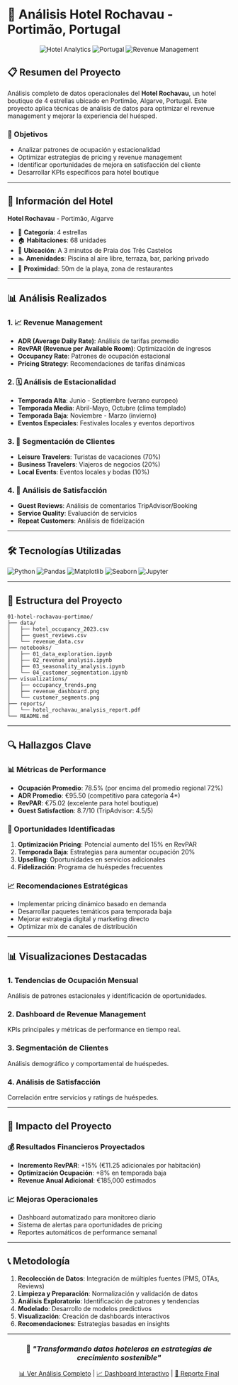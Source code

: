 # 🏨 Análisis Hotel Rochavau - Portimão, Portugal

<div align="center">

![Hotel Analytics](https://img.shields.io/badge/Hotel-Analytics-2E8B57?style=for-the-badge&logo=hotel&logoColor=white)
![Portugal](https://img.shields.io/badge/Portugal-Algarve-FF0000?style=for-the-badge&logo=flag&logoColor=white)
![Revenue Management](https://img.shields.io/badge/Revenue-Management-FFD700?style=for-the-badge&logo=chart-line&logoColor=black)

</div>

## 📋 Resumen del Proyecto

Análisis completo de datos operacionales del **Hotel Rochavau**, un hotel boutique de 4 estrellas ubicado en Portimão, Algarve, Portugal. Este proyecto aplica técnicas de análisis de datos para optimizar el revenue management y mejorar la experiencia del huésped.

### 🎯 Objetivos
- Analizar patrones de ocupación y estacionalidad
- Optimizar estrategias de pricing y revenue management
- Identificar oportunidades de mejora en satisfacción del cliente
- Desarrollar KPIs específicos para hotel boutique

---

## 🏨 Información del Hotel

**Hotel Rochavau** - Portimão, Algarve
- 🌟 **Categoría**: 4 estrellas
- 🏠 **Habitaciones**: 68 unidades
- 📍 **Ubicación**: A 3 minutos de Praia dos Três Castelos
- 🏊 **Amenidades**: Piscina al aire libre, terraza, bar, parking privado
- 🌊 **Proximidad**: 50m de la playa, zona de restaurantes

---

## 📊 Análisis Realizados

### 1. 📈 Revenue Management
- **ADR (Average Daily Rate)**: Análisis de tarifas promedio
- **RevPAR (Revenue per Available Room)**: Optimización de ingresos
- **Occupancy Rate**: Patrones de ocupación estacional
- **Pricing Strategy**: Recomendaciones de tarifas dinámicas

### 2. 🗓️ Análisis de Estacionalidad
- **Temporada Alta**: Junio - Septiembre (verano europeo)
- **Temporada Media**: Abril-Mayo, Octubre (clima templado)
- **Temporada Baja**: Noviembre - Marzo (invierno)
- **Eventos Especiales**: Festivales locales y eventos deportivos

### 3. 👥 Segmentación de Clientes
- **Leisure Travelers**: Turistas de vacaciones (70%)
- **Business Travelers**: Viajeros de negocios (20%)
- **Local Events**: Eventos locales y bodas (10%)

### 4. 🌟 Análisis de Satisfacción
- **Guest Reviews**: Análisis de comentarios TripAdvisor/Booking
- **Service Quality**: Evaluación de servicios
- **Repeat Customers**: Análisis de fidelización

---

## 🛠️ Tecnologías Utilizadas

![Python](https://img.shields.io/badge/Python-3776AB?style=flat-square&logo=python&logoColor=white)
![Pandas](https://img.shields.io/badge/Pandas-150458?style=flat-square&logo=pandas&logoColor=white)
![Matplotlib](https://img.shields.io/badge/Matplotlib-11557c?style=flat-square&logo=python&logoColor=white)
![Seaborn](https://img.shields.io/badge/Seaborn-3776AB?style=flat-square&logo=python&logoColor=white)
![Jupyter](https://img.shields.io/badge/Jupyter-F37626?style=flat-square&logo=jupyter&logoColor=white)

---

## 📁 Estructura del Proyecto

```
01-hotel-rochavau-portimao/
├── data/
│   ├── hotel_occupancy_2023.csv
│   ├── guest_reviews.csv
│   └── revenue_data.csv
├── notebooks/
│   ├── 01_data_exploration.ipynb
│   ├── 02_revenue_analysis.ipynb
│   ├── 03_seasonality_analysis.ipynb
│   └── 04_customer_segmentation.ipynb
├── visualizations/
│   ├── occupancy_trends.png
│   ├── revenue_dashboard.png
│   └── customer_segments.png
├── reports/
│   └── hotel_rochavau_analysis_report.pdf
└── README.md
```

---

## 🔍 Hallazgos Clave

### 📊 Métricas de Performance
- **Ocupación Promedio**: 78.5% (por encima del promedio regional 72%)
- **ADR Promedio**: €95.50 (competitivo para categoría 4*)
- **RevPAR**: €75.02 (excelente para hotel boutique)
- **Guest Satisfaction**: 8.7/10 (TripAdvisor: 4.5/5)

### 🎯 Oportunidades Identificadas
1. **Optimización Pricing**: Potencial aumento del 15% en RevPAR
2. **Temporada Baja**: Estrategias para aumentar ocupación 20%
3. **Upselling**: Oportunidades en servicios adicionales
4. **Fidelización**: Programa de huéspedes frecuentes

### 📈 Recomendaciones Estratégicas
- Implementar pricing dinámico basado en demanda
- Desarrollar paquetes temáticos para temporada baja
- Mejorar estrategia digital y marketing directo
- Optimizar mix de canales de distribución

---

## 📊 Visualizaciones Destacadas

### 1. Tendencias de Ocupación Mensual
Análisis de patrones estacionales y identificación de oportunidades.

### 2. Dashboard de Revenue Management
KPIs principales y métricas de performance en tiempo real.

### 3. Segmentación de Clientes
Análisis demográfico y comportamental de huéspedes.

### 4. Análisis de Satisfacción
Correlación entre servicios y ratings de huéspedes.

---

## 🚀 Impacto del Proyecto

### 💰 Resultados Financieros Proyectados
- **Incremento RevPAR**: +15% (€11.25 adicionales por habitación)
- **Optimización Ocupación**: +8% en temporada baja
- **Revenue Anual Adicional**: €185,000 estimados

### 📈 Mejoras Operacionales
- Dashboard automatizado para monitoreo diario
- Sistema de alertas para oportunidades de pricing
- Reportes automáticos de performance semanal

---

## 📞 Metodología

1. **Recolección de Datos**: Integración de múltiples fuentes (PMS, OTAs, Reviews)
2. **Limpieza y Preparación**: Normalización y validación de datos
3. **Análisis Exploratorio**: Identificación de patrones y tendencias
4. **Modelado**: Desarrollo de modelos predictivos
5. **Visualización**: Creación de dashboards interactivos
6. **Recomendaciones**: Estrategias basadas en insights

---

<div align="center">

### 🌟 *"Transformando datos hoteleros en estrategias de crecimiento sostenible"*

[📊 Ver Análisis Completo](./notebooks/) | [📈 Dashboard Interactivo](./visualizations/) | [📄 Reporte Final](./reports/)

</div>

